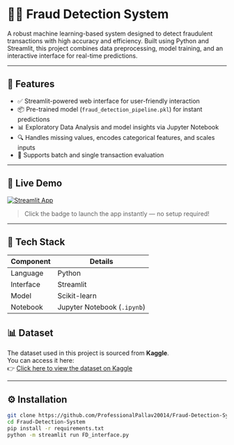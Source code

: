 # 🕵️‍♂️ Fraud Detection System

A robust machine learning-based system designed to detect fraudulent transactions with high accuracy and efficiency. Built using Python and Streamlit, this project combines data preprocessing, model training, and an interactive interface for real-time predictions.

---

## 🚀 Features

- ✅ Streamlit-powered web interface for user-friendly interaction  
- 📦 Pre-trained model (`fraud_detection_pipeline.pkl`) for instant predictions  
- 📊 Exploratory Data Analysis and model insights via Jupyter Notebook  
- 🔍 Handles missing values, encodes categorical features, and scales inputs  
- 🧠 Supports batch and single transaction evaluation  

---

## 🔗 Live Demo

[![Streamlit App](https://static.streamlit.io/badges/streamlit_badge_black_white.svg)](https://fraud-detection-system-yylatjs8xkj6vkidi8vdyv.streamlit.app/)

> Click the badge to launch the app instantly — no setup required!

---

## 🧰 Tech Stack

| Component        | Details                          |
|------------------|----------------------------------|
| Language         | Python                           |
| Interface        | Streamlit                        |
| Model            | Scikit-learn                     |
| Notebook         | Jupyter Notebook (`.ipynb`)      |

## 📊 Dataset

The dataset used in this project is sourced from **Kaggle**.  
You can access it here:  
👉 [Click here to view the dataset on Kaggle](https://www.kaggle.com/datasets/amanalisiddiqui/fraud-detection-dataset?resource=download)

---

## ⚙️ Installation

```bash
git clone https://github.com/ProfessionalPallav20014/Fraud-Detection-System.git
cd Fraud-Detection-System
pip install -r requirements.txt
python -m streamlit run FD_interface.py